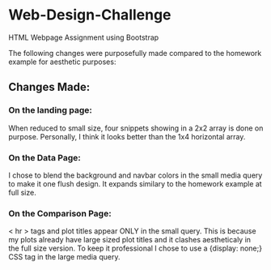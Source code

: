 # Web-Design-Challenge
HTML Webpage Assignment using Bootstrap

The following changes were purposefully made compared to the homework example for aesthetic purposes: 

## Changes Made:
### On the landing page:
When reduced to small size, four snippets showing in a 2x2 array is done on purpose.
Personally, I think it looks better than the 1x4 horizontal array.

### On the Data Page:
I chose to blend the background and navbar colors in the small media query to make it
one flush design. It expands similary to the homework example at full size.

### On the Comparison Page:
< hr > tags and plot titles appear ONLY in the small query. This is because my plots already
have large sized plot titles and it clashes aestheticaly in the full size version. To keep it
professional I chose to use a {display: none;} CSS tag in the large media query.

